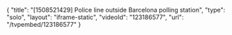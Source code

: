 {
    "title": "[1508521429] Police line outside Barcelona polling station",
    "type": "solo",
    "layout": "iframe-static",
    "videoId": "123186577",
    "url": "\/tvpembed\/123186577"
}